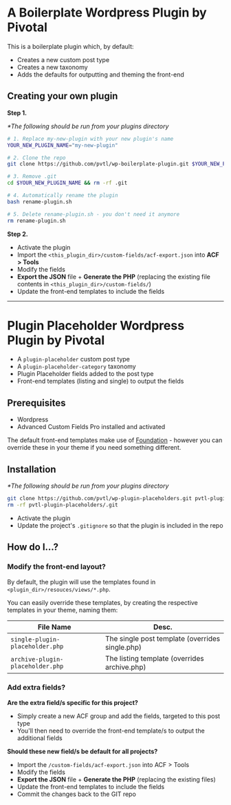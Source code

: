 # A Boilerplate Wordpress Plugin by Pivotal

This is a boilerplate plugin which, by default:

- Creates a new custom post type
- Creates a new taxonomy
- Adds the defaults for outputting and theming the front-end

## Creating your own plugin

__Step 1.__

_*The following should be run from your plugins directory_

```bash
# 1. Replace my-new-plugin with your new plugin's name
YOUR_NEW_PLUGIN_NAME="my-new-plugin"

# 2. Clone the repo
git clone https://github.com/pvtl/wp-boilerplate-plugin.git $YOUR_NEW_PLUGIN_NAME

# 3. Remove .git
cd $YOUR_NEW_PLUGIN_NAME && rm -rf .git

# 4. Automatically rename the plugin
bash rename-plugin.sh

# 5. Delete rename-plugin.sh - you don't need it anymore
rm rename-plugin.sh
```

__Step 2.__

- Activate the plugin
- Import the `<this_plugin_dir>/custom-fields/acf-export.json` into __ACF > Tools__
- Modify the fields
- __Export the JSON__ file + __Generate the PHP__ (replacing the existing file contents in `<this_plugin_dir>/custom-fields/`)
- Update the front-end templates to include the fields

---

# Plugin Placeholder Wordpress Plugin by Pivotal

- A `plugin-placeholder` custom post type
- A `plugin-placeholder-category` taxonomy
- Plugin Placeholder fields added to the post type
- Front-end templates (listing and single) to output the fields

## Prerequisites

- Wordpress
- Advanced Custom Fields Pro installed and activated

The default front-end templates make use of [Foundation](https://foundation.zurb.com/) - however you can override these in your theme if you need something different.

## Installation

_*The following should be run from your plugins directory_

```bash
git clone https://github.com/pvtl/wp-plugin-placeholders.git pvtl-plugin-placeholders
rm -rf pvtl-plugin-placeholders/.git
```

- Activate the plugin
- Update the project's `.gitignore` so that the plugin is included in the repo

## How do I...?

### Modify the front-end layout?

By default, the plugin will use the templates found in `<plugin_dir>/resouces/views/*.php`.

You can easily override these templates, by creating the respective templates in your theme, naming them:

| File Name | Desc. |
| --- | --- |
| `single-plugin-placeholder.php` | The single post template (overrides single.php) |
| `archive-plugin-placeholder.php` | The listing template (overrides archive.php) |

### Add extra fields?

__Are the extra field/s specific for this project?__

- Simply create a new ACF group and add the fields, targeted to this post type
- You'll then need to override the front-end template/s to output the additional fields

__Should these new field/s be default for all projects?__

- Import the `/custom-fields/acf-export.json` into ACF > Tools
- Modify the fields
- __Export the JSON__ file + __Generate the PHP__ (replacing the existing files)
- Update the front-end templates to include the fields
- Commit the changes back to the GIT repo
